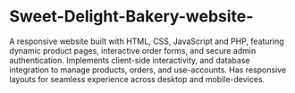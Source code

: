 # Sweet-Delight-Bakery-website-
A  responsive  website built with HTML, CSS, JavaScript and PHP, featuring dynamic product pages, interactive order forms, and secure admin authentication. Implements client-side interactivity, and database integration to manage products, orders, and use-accounts. Has responsive layouts for seamless experience across desktop and mobile-devices.
